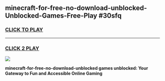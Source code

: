 
## minecraft-for-free-no-download-unblocked-Unblocked-Games-Free-Play #30sfq
<h3>
<a href="https://us.freeplayer.one?title=minecraft-for-free-no-download-unblocked&ref=9M">CLICK TO PLAY</a></h3>
<hr>

<h3>
<a href="https://us.freeplayer.one?title=minecraft-for-free-no-download-unblocked&ref=9M">CLICK 2 PLAY</a>
  
</h3>

<a href="https://us.freeplayer.one?title=minecraft-for-free-no-download-unblocked&ref=9M"><img src="https://clearcache.store/games.png"></a>


**minecraft-for-free-no-download-unblocked games unblocked: Your Gateway to Fun and Accessible Online Gaming**
